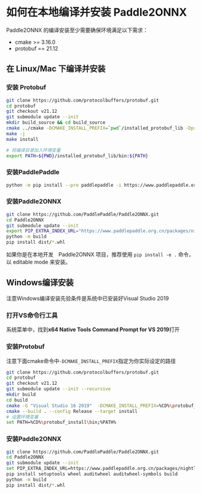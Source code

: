 # 如何在本地编译并安装 Paddle2ONNX

Paddle2ONNX 的编译安装至少需要确保环境满足以下需求：

- cmake >= 3.16.0
- protobuf == 21.12

## 在 Linux/Mac 下编译并安装

### 安装 Protobuf

```bash
git clone https://github.com/protocolbuffers/protobuf.git
cd protobuf
git checkout v21.12
git submodule update --init
mkdir build_source && cd build_source
cmake ../cmake -DCMAKE_INSTALL_PREFIX=`pwd`/installed_protobuf_lib -Dprotobuf_BUILD_SHARED_LIBS=OFF -DCMAKE_POSITION_INDEPENDENT_CODE=ON -Dprotobuf_BUILD_TESTS=OFF -DCMAKE_BUILD_TYPE=Release -DCMAKE_CXX_STANDARD=14
make -j
make install

# 将编译目录加入环境变量
export PATH=${PWD}/installed_protobuf_lib/bin:${PATH}
```

### 安装PaddlePaddle
```bash
python -m pip install --pre paddlepaddle -i https://www.paddlepaddle.org.cn/packages/nightly/cpu/
```

### 安装Paddle2ONNX

```bash
git clone https://github.com/PaddlePaddle/Paddle2ONNX.git
cd Paddle2ONNX
git submodule update --init
export PIP_EXTRA_INDEX_URL="https://www.paddlepaddle.org.cn/packages/nightly/cpu/"
python -m build
pip install dist/*.whl
```

如果你是在本地开发　Paddle2ONNX 项目，推荐使用 `pip install -e .` 命令，以 editable mode 来安装。

## Windows编译安装

注意Windows编译安装先验条件是系统中已安装好Visual Studio 2019

### 打开VS命令行工具

系统菜单中，找到**x64 Native Tools Command Prompt for VS 2019**打开

### 安装Protobuf

注意下面cmake命令中`-DCMAKE_INSTALL_PREFIX`指定为你实际设定的路径

```bash
git clone https://github.com/protocolbuffers/protobuf.git
cd protobuf
git checkout v21.12
git submodule update --init --recursive
mkdir build
cd build
cmake -G "Visual Studio 16 2019"  -DCMAKE_INSTALL_PREFIX=%CD%\protobuf_install -Dprotobuf_MSVC_STATIC_RUNTIME=OFF -Dprotobuf_BUILD_SHARED_LIBS=OFF -Dprotobuf_BUILD_TESTS=OFF -Dprotobuf_BUILD_EXAMPLES=OFF ..
cmake --build . --config Release --target install
# 设置环境变量
set PATH=%CD%\protobuf_install\bin;%PATH%
```

### 安装Paddle2ONNX

```bash
git clone https://github.com/PaddlePaddle/Paddle2ONNX.git
cd Paddle2ONNX
git submodule update --init
set PIP_EXTRA_INDEX_URL=https://www.paddlepaddle.org.cn/packages/nightly/cpu/
pip install setuptools wheel auditwheel auditwheel-symbols build
python -m build
pip install dist/*.whl
```
